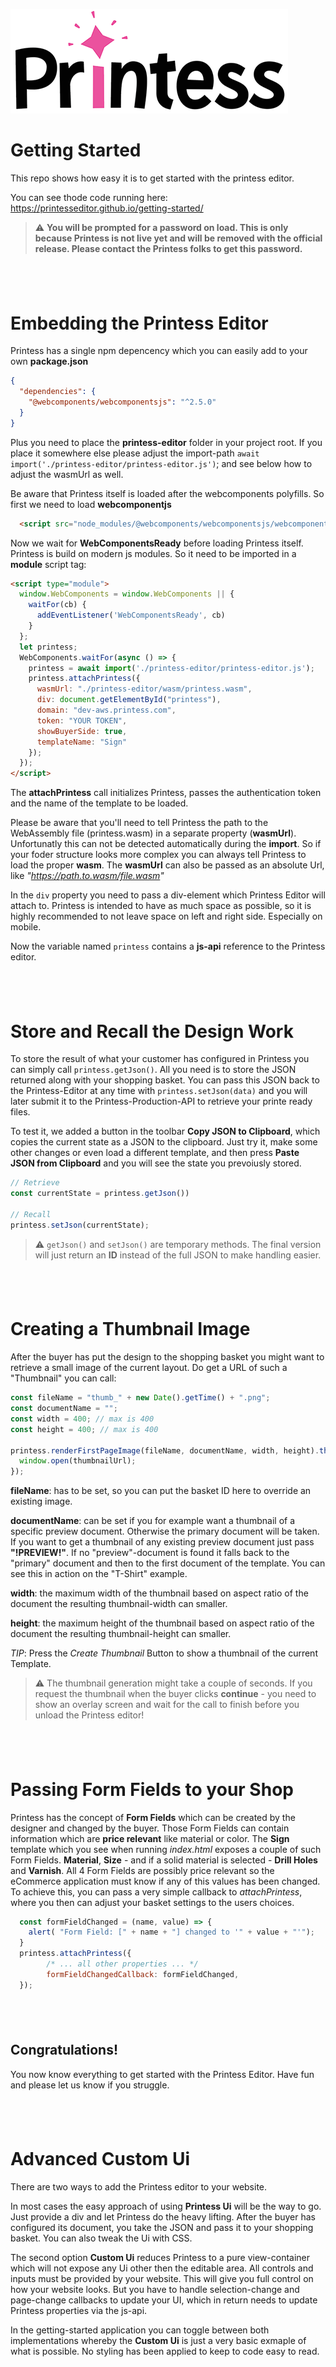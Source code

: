 ![Printess Logo](PrintessLogoS.png)

# Getting Started

This repo shows how easy it is to get started with the printess editor. 

You can see thode code running here:
<https://printesseditor.github.io/getting-started/>

> :warning: **You will be prompted for a password on load. This is only because Printess is not live yet and will be removed with the official release. Please contact the Printess folks to get this password.**


## &nbsp; 

# Embedding the Printess Editor

Printess has a single npm depencency which you can easily add to your own **package.json**

```JSON
{
  "dependencies": {
    "@webcomponents/webcomponentsjs": "^2.5.0"
  }
}
```
Plus you need to place the **printess-editor** folder in your project root. If you place it somewhere else please adjust the import-path `await import('./printess-editor/printess-editor.js')`; and see below how to adjust the wasmUrl as well. 

Be aware that Printess itself is loaded after the webcomponents polyfills. So first we need to load **webcomponentjs**

```html
  <script src="node_modules/@webcomponents/webcomponentsjs/webcomponents-loader.js" defer></script>
```

Now we wait for **WebComponentsReady** before loading Printess itself. Printess is build on modern js modules. So it need to be imported in a **module** script tag:

```html
<script type="module">
  window.WebComponents = window.WebComponents || {
    waitFor(cb) {
      addEventListener('WebComponentsReady', cb)
    }
  };
  let printess;
  WebComponents.waitFor(async () => {
    printess = await import('./printess-editor/printess-editor.js');
    printess.attachPrintess({
      wasmUrl: "./printess-editor/wasm/printess.wasm",
      div: document.getElementById("printess"),
      domain: "dev-aws.printess.com",
      token: "YOUR TOKEN",
      showBuyerSide: true, 
      templateName: "Sign"
    });
  });
</script>
```
The **attachPrintess** call initializes Printess, passes the authentication token and the name of the template to be loaded.

Please be aware that you'll need to tell Printess the path to the WebAssembly file (printess.wasm) in a separate property (**wasmUrl**). Unfortunatly this can not be detected automatically during the **import**. So if your foder structure looks more complex you can always tell Printess to load the proper **wasm**. The **wasmUrl** can also be passed as an absolute Url, like *"https://path.to.wasm/file.wasm"*

In the `div` property you need to pass a div-element which Printess Editor will attach to. 
Printess is intended to have as much space as possible, so it is highly recommended to not leave space on left and right side. Especially on mobile. 

Now the variable named `printess` contains a **js-api** reference to the Printess editor.  

## &nbsp; 

# Store and Recall the Design Work

To store the result of what your customer has configured in Printess you can simply call `printess.getJson()`.  All you need is to store the JSON returned  along with your shopping basket. You can pass this JSON back to the Printess-Editor at any time with `printess.setJson(data)` and you will later submit it to the Printess-Production-API to retrieve your printe ready files. 

To test it, we added a button in the toolbar **Copy JSON to Clipboard**, which copies the current state as a JSON to the clipboard. Just try it, make some other changes or even load a different template, and then press **Paste JSON from Clipboard** and you will see the state you prevoiusly stored. 

```js
// Retrieve
const currentState = printess.getJson()) 

// Recall
printess.setJson(currentState);
```

> :warning: `getJson()` and `setJson()` are temporary methods. The final version will just return an **ID** instead of the full JSON to make handling easier.

## &nbsp; 

# Creating a Thumbnail Image

After the buyer has put the design to the shopping basket you might want to retrieve a small image of the current layout. Do get a URL of such a "Thumbnail" you can call:

```js
const fileName = "thumb_" + new Date().getTime() + ".png";
const documentName = "";
const width = 400; // max is 400
const height = 400; // max is 400

printess.renderFirstPageImage(fileName, documentName, width, height).then(thumbnailUrl => {
  window.open(thumbnailUrl);
});
```

**fileName**: has to be set, so you can put the basket ID here to override an existing image. 

**documentName**: can be set if you for example want a thumbnail of a specific preview document. Otherwise the primary document will be taken. If you want to get a thumbnail of any existing preview document just pass **"!PREVIEW!"**. If no "preview"-document is found it falls back to the "primary" document and then to the first document of the template. You can see this in action on the "T-Shirt" example.

**width**: the maximum width of the thumbnail based on aspect ratio of the document the resulting thumbnail-width can smaller.

**height**: the maximum height of the thumbnail based on aspect ratio of the document the resulting thumbnail-height can smaller.

*TIP*: Press the *Create Thumbnail* Button to show a thumbnail of the current Template.

> :warning: The thumbnail generation might take a couple of seconds. If you request the thumbnail when the buyer clicks **continue** - you need to show an overlay screen and wait for the call to finish before you unload the Printess editor!

## &nbsp; 

# Passing Form Fields to your Shop
Printess has the concept of **Form Fields** which can be created by the designer and changed by the buyer. Those Form Fields can contain information which are **price relevant** like material or color. The **Sign** template which you see when running *index.html* exposes a couple of such Form Fields. **Material**, **Size** - and if a solid material is selected - **Drill Holes** and **Varnish**. All 4 Form Fields are possibly price relevant so the eCommerce application must know if any of this values has been changed. To achieve this, you can pass a very simple callback to *attachPrintess*, where you then can adjust your basket settings to the users choices.

```js
  const formFieldChanged = (name, value) => {
    alert( "Form Field: [" + name + "] changed to '" + value + "'");
  }
  printess.attachPrintess({
        /* ... all other properties ... */
        formFieldChangedCallback: formFieldChanged,
  });
```
## &nbsp;

## Congratulations!

You now know everything to get started with the Printess Editor. Have fun and please let us know if you struggle. 

 

## &nbsp; 

# Advanced Custom Ui

There are two ways to add the Printess editor to your website.

In most cases the easy approach of using **Printess Ui** will be the way to go. Just provide a div and let Printess do the heavy lifting. After the buyer has configured its document, you take the JSON and pass it to your shopping basket. You can also tweak the Ui with CSS.

The second option **Custom Ui** reduces Printess to a pure view-container which will not expose any Ui other then the editable area. All controls and inputs must be provided by your website. This will give you full control on how your website looks. But you have to handle selection-change and page-change callbacks to update your UI, which in return needs to update Printess properties via the js-api.

In the getting-started application you can toggle between both implementations whereby the **Custom Ui** is just a very basic exmaple of what is possible. No styling has been applied to keep to code easy to read. 




